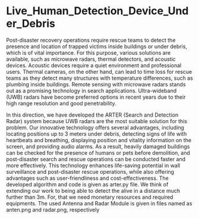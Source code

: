 # Live_Human_Detection_Device_Under_Debris

Post-disaster recovery operations require rescue teams to detect the presence and location of trapped victims inside buildings or under debris, which is of vital importance. For this purpose, various solutions are available, such as microwave radars, thermal detectors, and acoustic devices. Acoustic devices require a quiet environment and professional users. Thermal cameras, on the other hand, can lead to time loss for rescue teams as they detect many structures with temperature differences, such as plumbing inside buildings. Remote sensing with microwave radars stands out as a promising technology in search applications. Ultra-wideband (UWB) radars have become preferred options in recent years due to their high range resolution and good penetrability.

In this direction, we have developed the ARTER (Search and Detection Radar) system because UWB radars are the most suitable solution for this problem. Our innovative technology offers several advantages, including locating positions up to 3 meters under debris, detecting signs of life with heartbeats and breathing, displaying position and vitality information on the screen, and providing audio alarms. As a result, heavily damaged buildings can be checked for the presence of humans or pets before demolition, and post-disaster search and rescue operations can be conducted faster and more effectively. This technology enhances life-saving potential in wall surveillance and post-disaster rescue operations, while also offering advantages such as user-friendliness and cost-effectiveness. The developed algorithm and code is given as arter.py file.
We think of extending our work to being able to detect the alive in a distance much further than 3m. For, that we need monetary resources and required equipments. The used Antenna and Radar Module is given in files named as anten.png and radar.png, respectively
